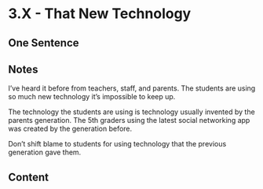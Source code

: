 # 3.X - That New Technology

## One Sentence 

## Notes
I’ve heard it before from teachers, staff, and parents. The students are using so much new technology it’s impossible to keep up. 

The technology the students are using is technology usually invented by the parents generation. The 5th graders using the latest social networking app was created by the generation before. 

Don’t shift blame to students for using technology that the previous generation gave them. 

## Content

